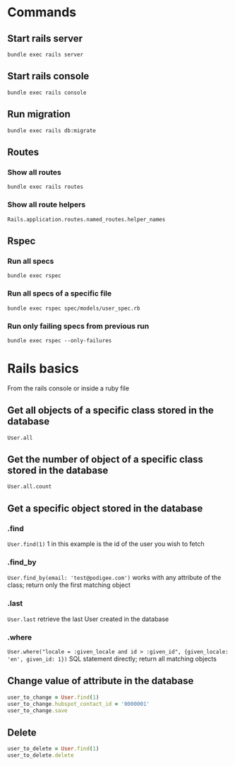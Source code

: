 # Commands
## Start rails server

`bundle exec rails server`

## Start rails console

`bundle exec rails console`

## Run migration

`bundle exec rails db:migrate`

## Routes

### Show all routes

`bundle exec rails routes`

### Show all route helpers 

`Rails.application.routes.named_routes.helper_names`

## Rspec
### Run all specs

`bundle exec rspec`

### Run all specs of a specific file

`bundle exec rspec spec/models/user_spec.rb`

### Run only failing specs from previous run

`bundle exec rspec --only-failures`

# Rails basics

From the rails console or inside a ruby file 

## Get all objects of a specific class stored in the database

`User.all`

## Get the number of object of a specific class stored in the database

`User.all.count`

## Get a specific object stored in the database
### .find

`User.find(1)` 1 in this example is the id of the user you wish to fetch

### .find_by

`User.find_by(email: 'test@podigee.com')` works with any attribute of the class; return only the first matching object

### .last

`User.last` retrieve the last User created in the database

### .where

`User.where("locale = :given_locale and id > :given_id", {given_locale: 'en', given_id: 1})` SQL statement directly; return all matching objects

## Change value of attribute in the database

```ruby
user_to_change = User.find(1)
user_to_change.hubspot_contact_id = '0000001'
user_to_change.save
```

## Delete 

```ruby
user_to_delete = User.find(1)
user_to_delete.delete
```
